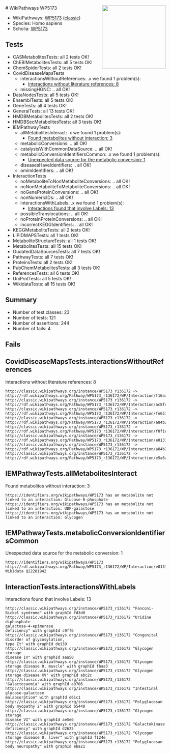 <img style="float: right; width: 200px" src="https://cms-assets.nporadio.nl/npo3fm/NPO-Serious-Request-Logo-Groen-Ik-Steun-RGB.png" />
# WikiPathways WP5173

* WikiPathways: [WP5173](https://wikipathways.org/pathways/WP5173) ([classic](https://classic.wikipathways.org/instance/WP5173))
* Species: Homo sapiens
* Scholia: [WP5173](https://scholia.toolforge.org/wikipathways/WP5173)
## Tests
* CASMetabolitesTests: all 2 tests OK!
* ChEBIMetabolitesTests: all 5 tests OK!
* ChemSpiderTests: all 2 tests OK!
* CovidDiseaseMapsTests
    * interactionsWithoutReferences: .x we found 1 problem(s):
        * [Interactions without literature references: 8](#2e295936)
    * missingHGNC: .. all OK!
* DataNodesTests: all 5 tests OK!
* EnsemblTests: all 5 tests OK!
* GeneTests: all 4 tests OK!
* GeneralTests: all 13 tests OK!
* HMDBMetabolitesTests: all 2 tests OK!
* HMDBSecMetabolitesTests: all 3 tests OK!
* IEMPathwayTests
    * allMetabolitesInteract: .x we found 1 problem(s):
        * [Found metabolites without interaction: 3](#2bc2e7ee)
    * metabolicConversions: .. all OK!
    * catalystsWithCommonDataSource: .. all OK!
    * metabolicConversionIdentifiersCommon: .x we found 1 problem(s):
        * [Unexpected data source for the metabolic conversion: 1](#cff65558)
    * diseasesHaveIdentifiers: .. all OK!
    * omimIdentifiers: .. all OK!
* InteractionTests
    * noMetaboliteToNonMetaboliteConversions: .. all OK!
    * noNonMetaboliteToMetaboliteConversions: .. all OK!
    * noGeneProteinConversions: .. all OK!
    * nonNumericIDs: .. all OK!
    * interactionsWithLabels: .x we found 1 problem(s):
        * [Interactions found that involve Labels: 13](#fe97a8bb)
    * possibleTranslocations: .. all OK!
    * noProteinProteinConversions: .. all OK!
    * incorrectKEGGIdentifiers: .. all OK!
* KEGGMetaboliteTests: all 2 tests OK!
* LIPIDMAPSTests: all 1 tests OK!
* MetaboliteStructureTests: all 1 tests OK!
* MetabolitesTests: all 15 tests OK!
* OudatedDataSourcesTests: all 7 tests OK!
* PathwayTests: all 7 tests OK!
* ProteinsTests: all 2 tests OK!
* PubChemMetabolitesTests: all 3 tests OK!
* ReferencesTests: all 6 tests OK!
* UniProtTests: all 5 tests OK!
* WikidataTests: all 15 tests OK!


## Summary

* Number of test classes: 23
* Number of tests: 121
* Number of assertions: 244
* Number of fails: 4

## Fails

<a name="2e295936" />

## CovidDiseaseMapsTests.interactionsWithoutReferences

Interactions without literature references: 8
```
http://classic.wikipathways.org/instance/WP5173_r136172 -> http://rdf.wikipathways.org/Pathway/WP5173_r136172/WP/Interaction/f16aa
http://classic.wikipathways.org/instance/WP5173_r136172 -> http://rdf.wikipathways.org/Pathway/WP5173_r136172/WP/Interaction/ac8fc
http://classic.wikipathways.org/instance/WP5173_r136172 -> http://rdf.wikipathways.org/Pathway/WP5173_r136172/WP/Interaction/fe651
http://classic.wikipathways.org/instance/WP5173_r136172 -> http://rdf.wikipathways.org/Pathway/WP5173_r136172/WP/Interaction/a84b2_2
http://classic.wikipathways.org/instance/WP5173_r136172 -> http://rdf.wikipathways.org/Pathway/WP5173_r136172/WP/Interaction/f0f1e
http://classic.wikipathways.org/instance/WP5173_r136172 -> http://rdf.wikipathways.org/Pathway/WP5173_r136172/WP/Interaction/e0131
http://classic.wikipathways.org/instance/WP5173_r136172 -> http://rdf.wikipathways.org/Pathway/WP5173_r136172/WP/Interaction/a84b2_1
http://classic.wikipathways.org/instance/WP5173_r136172 -> http://rdf.wikipathways.org/Pathway/WP5173_r136172/WP/Interaction/e5a6a
```

<a name="2bc2e7ee" />

## IEMPathwayTests.allMetabolitesInteract

Found metabolites without interaction: 3
```
https://identifiers.org/wikipathways/WP5173 has an metabolite not linked to an interaction: Glucose-6-phosphate
https://identifiers.org/wikipathways/WP5173 has an metabolite not linked to an interaction: UDP-galactose
https://identifiers.org/wikipathways/WP5173 has an metabolite not linked to an interaction: Glycogen
```

<a name="cff65558" />

## IEMPathwayTests.metabolicConversionIdentifiersCommon

Unexpected data source for the metabolic conversion: 1
```
https://identifiers.org/wikipathways/WP5173 http://rdf.wikipathways.org/Pathway/WP5173_r136172/WP/Interaction/e0131 Wikidata Q22281942
```

<a name="fe97a8bb" />

## InteractionTests.interactionsWithLabels

Interactions found that involve Labels: 13
```
http://classic.wikipathways.org/instance/WP5173_r136172 "Fanconi-Bickel syndrome" with graphId fd3d0
http://classic.wikipathways.org/instance/WP5173_r136172 "Uridine diphosphate 
galactose-4-epimerase 
deficiency" with graphId c9ff6
http://classic.wikipathways.org/instance/WP5173_r136172 "Congenital disorder of glycosylation, 
type It" with graphId de139
http://classic.wikipathways.org/instance/WP5173_r136172 "Glycogen storage 
disease IV" with graphId aaa50
http://classic.wikipathways.org/instance/WP5173_r136172 "Glycogen storage disease 0, muscle" with graphId fbaa3
http://classic.wikipathways.org/instance/WP5173_r136172 "Glycogen storage disease XV" with graphId abc2c
http://classic.wikipathways.org/instance/WP5173_r136172 "Galactosaemia" with graphId a8706
http://classic.wikipathways.org/instance/WP5173_r136172 "Intestinal glucose-galactose 
malabsorption" with graphId d61c1
http://classic.wikipathways.org/instance/WP5173_r136172 "Polyglucosan body myopathy 2" with graphId b5440
http://classic.wikipathways.org/instance/WP5173_r136172 "Glycogen storage 
disease VI" with graphId ae5e6
http://classic.wikipathways.org/instance/WP5173_r136172 "Galactokinase deficiency" with graphId d2625
http://classic.wikipathways.org/instance/WP5173_r136172 "Glycogen storage disease 0, liver" with graphId f124e
http://classic.wikipathways.org/instance/WP5173_r136172 "Polyglucosan body neuropathy" with graphId eba21
```

